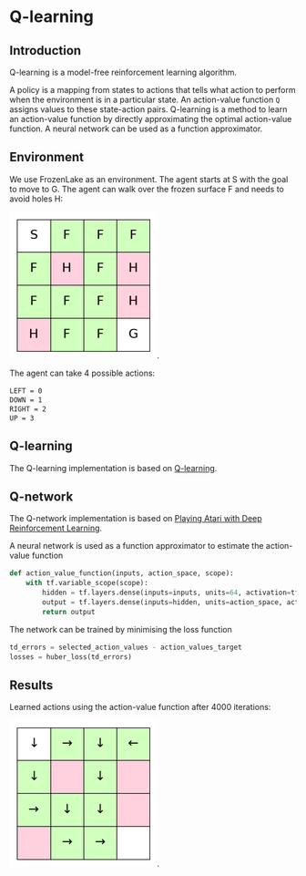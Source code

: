 # Q-learning

## Introduction
Q-learning is a model-free reinforcement learning algorithm. 

A policy is a mapping from states to actions that tells what action
to perform when the environment is in a particular state. An action-value function ```Q```
assigns values to these state-action pairs. Q-learning is a method to learn an 
action-value function by directly approximating the optimal action-value function. A
neural network can be used as a function approximator.

## Environment
We use FrozenLake as an environment. The agent starts at S with the goal to
move to G. The agent can walk over the frozen surface F and needs to avoid
holes H:

![alt text](images/grid_states.png).

The agent can take 4 possible actions:
```
LEFT = 0
DOWN = 1
RIGHT = 2
UP = 3
```

## Q-learning
The Q-learning implementation is based on [Q-learning](http://www.gatsby.ucl.ac.uk/~dayan/papers/cjch.pdf).

## Q-network
The Q-network implementation is based on [Playing Atari with Deep Reinforcement Learning](https://arxiv.org/pdf/1312.5602.pdf).


A neural network is used as a function approximator to estimate the action-value function

``` python
def action_value_function(inputs, action_space, scope):
    with tf.variable_scope(scope):
        hidden = tf.layers.dense(inputs=inputs, units=64, activation=tf.nn.relu)
        output = tf.layers.dense(inputs=hidden, units=action_space, activation=None)
        return output
```

The network can be trained by minimising the loss function

``` python
td_errors = selected_action_values - action_values_target
losses = huber_loss(td_errors)
```

## Results
Learned actions using the action-value function after 4000 iterations:

![alt text](images/grid_actions.png).